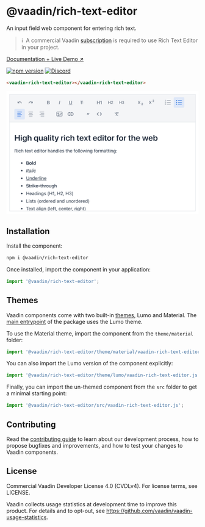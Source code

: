 # @vaadin/rich-text-editor

An input field web component for entering rich text.

> ℹ️&nbsp; A commercial Vaadin [subscription](https://vaadin.com/pricing) is required to use Rich Text Editor in your project.

[Documentation + Live Demo ↗](https://vaadin.com/docs/latest/components/rich-text-editor)

[![npm version](https://badgen.net/npm/v/@vaadin/rich-text-editor)](https://www.npmjs.com/package/@vaadin/rich-text-editor)
[![Discord](https://img.shields.io/discord/732335336448852018?label=discord)](https://discord.gg/PHmkCKC)

```html
<vaadin-rich-text-editor></vaadin-rich-text-editor>
```

[<img src="https://raw.githubusercontent.com/vaadin/web-components/master/packages/rich-text-editor/screenshot.png" width="656" alt="Screenshot of vaadin-rich-text-editor">](https://vaadin.com/docs/latest/components/rich-text-editor)

## Installation

Install the component:

```sh
npm i @vaadin/rich-text-editor
```

Once installed, import the component in your application:

```js
import '@vaadin/rich-text-editor';
```

## Themes

Vaadin components come with two built-in [themes](https://vaadin.com/docs/latest/styling), Lumo and Material.
The [main entrypoint](https://github.com/vaadin/web-components/blob/master/packages/rich-text-editor/vaadin-rich-text-editor.js) of the package uses the Lumo theme.

To use the Material theme, import the component from the `theme/material` folder:

```js
import '@vaadin/rich-text-editor/theme/material/vaadin-rich-text-editor.js';
```

You can also import the Lumo version of the component explicitly:

```js
import '@vaadin/rich-text-editor/theme/lumo/vaadin-rich-text-editor.js';
```

Finally, you can import the un-themed component from the `src` folder to get a minimal starting point:

```js
import '@vaadin/rich-text-editor/src/vaadin-rich-text-editor.js';
```

## Contributing

Read the [contributing guide](https://vaadin.com/docs/latest/contributing/overview) to learn about our development process, how to propose bugfixes and improvements, and how to test your changes to Vaadin components.

## License

Commercial Vaadin Developer License 4.0 (CVDLv4). For license terms, see LICENSE.

Vaadin collects usage statistics at development time to improve this product.
For details and to opt-out, see https://github.com/vaadin/vaadin-usage-statistics.
